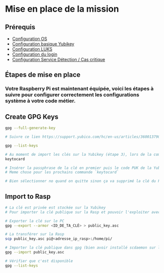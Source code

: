 # Mise en place de la mission

## Prérequis

* [Configuration OS](1_configuration_os.md)
* [Configuration basique Yubikey](2_yubikey_basic_configuration.md)
* [Configuration LUKS](3_configuration_luks.md)
* [Configuration du login](4_login_authentication.md)
* [Configuration Service Détection / Cas critique](/docs/raspberry_pi_config/5_automatic_detection.md)


## Étapes de mise en place

### Votre Raspberry Pi est maintenant équipée, voici les étapes à suivre pour configurer correctement les configurations système à votre code métier.

## Create GPG Keys

```bash
gpg --full-generate-key

# Suivre ce lien https://support.yubico.com/hc/en-us/articles/360013790259-Using-Your-YubiKey-with-OpenPGP

gpg --list-keys

# Au moment de import les clés sur la Yubikey (étape 3), lors de la commande:
keytocard

# Insérer la passphrase de la clé en premier puis le code PUK de la Yubi deux fois !! 
# Meme chose pour les prochains commande `keytocard`

# Bien sélectionner no quand on quitte sinon ça va supprimé la clé du PC.
```

## Import to Rasp

```bash
# La clé est privée est stockée sur la Yubikey
# Pour importer la clé publique sur la Rasp et pouvoir l'exploiter avec gpg côté Rasp, il faut:

# Exporter la clé sur le PC
gpg --export --armor <ID_DE_TA_CLÉ> > public_key.asc

# La transférer sur la Rasp
scp public_key.asc pi@<adresse_ip_rasp>:/home/pi/

# Importer la clé publique dans gpg (bien avoir installé scdaemon sur la Rasp avant)
gpg --import public_key.asc

# Vérifier que c'est disponible
gpg --list-keys
```
